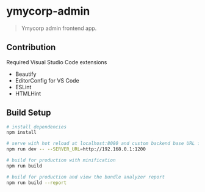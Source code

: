 # ymycorp-admin

> Ymycorp admin frontend app.

## Contribution
Required Visual Studio Code extensions
- Beautify
- EditorConfig for VS Code
- ESLint
- HTMLHint

## Build Setup

``` bash
# install dependencies
npm install

# serve with hot reload at localhost:8080 and custom backend base URL for axios
npm run dev -- --SERVER_URL=http://192.168.0.1:1200

# build for production with minification
npm run build

# build for production and view the bundle analyzer report
npm run build --report
```